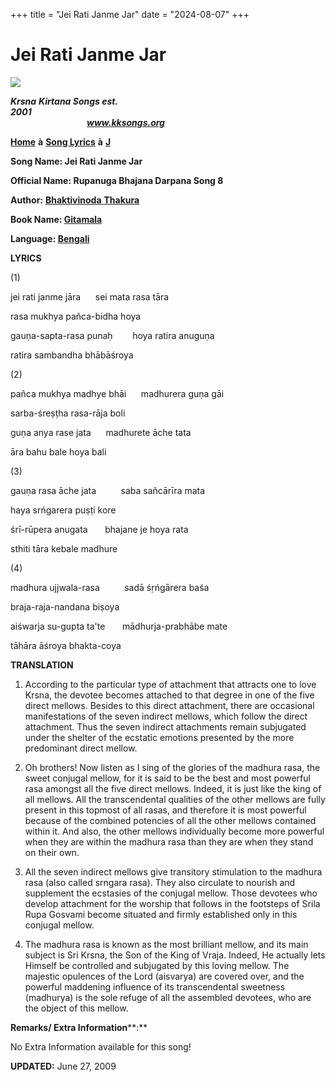 +++
title = "Jei Rati Janme Jar"
date = "2024-08-07"
+++

# Jei Rati Janme Jar
**[![](http://kksongs.org/image_files/image002.jpg)](http://kksongs.org/)**

**_Krsna_** **_Kirtana Songs est. 2001_**                                                                                                                                                      **_www.kksongs.org_**

**[Home](http://kksongs.org/)** **à** **[Song Lyrics](http://kksongs.org/lyrics.html)** **à** **[J](http://kksongs.org/songs/song_j.html)**

**Song Name: Jei Rati Janme Jar**

**Official Name: Rupanuga Bhajana Darpana Song 8**

**Author:** [**Bhaktivinoda** **Thakura**](http://kksongs.org/authors/list/bhaktivinoda.html)

**Book Name: [Gitamala](http://kksongs.org/authors/gitamala.html)**

**Language: [Bengali](http://kksongs.org/language/list/bengali.html)**

**LYRICS**

(1)

jei rati janme jāra      sei mata rasa tāra

rasa mukhya pañca-bidha hoya

gauṇa-sapta-rasa punaḥ        hoya ratira anuguṇa

ratira sambandha bhābāśroya

(2)

pañca mukhya madhye bhāi      madhurera guṇa gāi

sarba-śreṣṭha rasa-rāja boli

guṇa anya rase jata      madhurete āche tata

āra bahu bale hoya bali

(3)

gauṇa rasa āche jata          saba sañcārīra mata

haya srńgarera puṣṭi kore

śrī-rūpera anugata       bhajane je hoya rata

sthiti tāra kebale madhure

(4)

madhura ujjwala-rasa          sadā śṛńgārera baśa

braja-raja-nandana biṣoya

aiśwarja su-gupta ta'te       mādhurja-prabhābe mate

tāhāra āśroya bhakta-coya

**TRANSLATION**

1) According to the particular type of attachment that attracts one to love Krsna, the devotee becomes attached to that degree in one of the five direct mellows. Besides to this direct attachment, there are occasional manifestations of the seven indirect mellows, which follow the direct attachment. Thus the seven indirect attachments remain subjugated under the shelter of the ecstatic emotions presented by the more predominant direct mellow.

2) Oh brothers! Now listen as I sing of the glories of the madhura rasa, the sweet conjugal mellow, for it is said to be the best and most powerful rasa amongst all the five direct mellows. Indeed, it is just like the king of all mellows. All the transcendental qualities of the other mellows are fully present in this topmost of all rasas, and therefore it is most powerful because of the combined potencies of all the other mellows contained within it. And also, the other mellows individually become more powerful when they are within the madhura rasa than they are when they stand on their own.

3) All the seven indirect mellows give transitory stimulation to the madhura rasa (also called srngara rasa). They also circulate to nourish and supplement the ecstasies of the conjugal mellow. Those devotees who develop attachment for the worship that follows in the footsteps of Srila Rupa Gosvami become situated and firmly established only in this conjugal mellow.

4) The madhura rasa is known as the most brilliant mellow, and its main subject is Sri Krsna, the Son of the King of Vraja. Indeed, He actually lets Himself be controlled and subjugated by this loving mellow. The majestic opulences of the Lord (aisvarya) are covered over, and the powerful maddening influence of its transcendental sweetness (madhurya) is the sole refuge of all the assembled devotees, who are the object of this mellow.

**Remarks/ Extra Information****:**

No Extra Information available for this song!

**UPDATED:** June 27, 2009